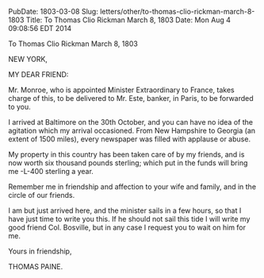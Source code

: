 PubDate: 1803-03-08
Slug: letters/other/to-thomas-clio-rickman-march-8-1803
Title: To Thomas Clio Rickman  March 8, 1803
Date: Mon Aug  4 09:08:56 EDT 2014

   To Thomas Clio Rickman March 8, 1803

   NEW YORK,

   MY DEAR FRIEND:

   Mr. Monroe, who is appointed Minister Extraordinary to France, takes
   charge of this, to be delivered to Mr. Este, banker, in Paris, to be
   forwarded to you.

   I arrived at Baltimore on the 30th October, and you can have no idea of
   the agitation which my arrival occasioned. From New Hampshire to Georgia
   (an extent of 1500 miles), every newspaper was filled with applause or
   abuse.

   My property in this country has been taken care of by my friends, and is
   now worth six thousand pounds sterling; which put in the funds will bring
   me -L-400 sterling a year.

   Remember me in friendship and affection to your wife and family, and in
   the circle of our friends.

   I am but just arrived here, and the minister sails in a few hours, so that
   I have just time to write you this. If he should not sail this tide I will
   write my good friend Col. Bosville, but in any case I request you to wait
   on him for me.

   Yours in friendship,

   THOMAS PAINE.

    

